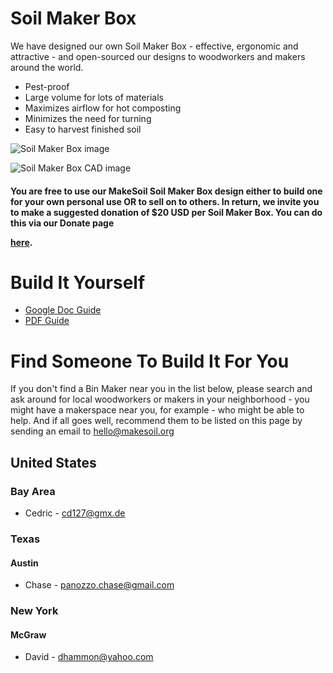 # Soil Maker Box

We have designed our own Soil Maker Box - effective, ergonomic and attractive - and  open-sourced our designs to woodworkers and makers around the world.

- Pest-proof
- Large volume for lots of materials
- Maximizes airflow for hot composting
- Minimizes the need for turning
- Easy to harvest finished soil

![Soil Maker Box image](https://raw.githubusercontent.com/MakeSoil/public-pages/master/images/SoilMakerBoxNC.png)

![Soil Maker Box CAD image](https://raw.githubusercontent.com/MakeSoil/public-pages/master/images/ms-soil-maker-box.png)

#### You are free to use our MakeSoil Soil Maker Box design either to build one for your own personal use OR to sell on to others. In return, we invite you to make a suggested donation of $20 USD per Soil Maker Box. You can do this via our Donate page <p><a href="/donate">here</a>.

# Build It Yourself
<ul>
  <li><a href="https://docs.google.com/document/d/1o8ayV6HfW81whocVO45VTXVj04JhL7x7xU_PqTRg0is/edit?usp=sharing" target="_blank">Google Doc Guide</a></li>
  <li><a href="https://drive.google.com/file/d/1p_UQAbEUt_omksB3pV5kMDb7WTXJHrTj/view?usp=sharing" target="_blank">PDF Guide</a></li>
</ul>

# Find Someone To Build It For You

If you don't find a Bin Maker near you in the list below, please search and ask around for local woodworkers or makers in your neighborhood - you might have a makerspace near you, for example - who might be able to help. And if all goes well, recommend them to be listed on this page by sending an email to hello@makesoil.org

## United States

### Bay Area
* Cedric - cd127@gmx.de

### Texas
#### Austin
* Chase - panozzo.chase@gmail.com

### New York
#### McGraw
* David - dhammon@yahoo.com
